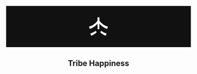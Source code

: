   <picture>
    <source srcset="./tribe-github-banner.png" media="(prefers-color-scheme: dark)">
    <source srcset="./tribe-gihub-banner.png" media="(prefers-color-scheme: light)">
    <img src="./tribe-github-banner.png" alt="Tribe Happiness Logo">
  </picture>
  <h2 align="center">
    Tribe Happiness
  </h2>